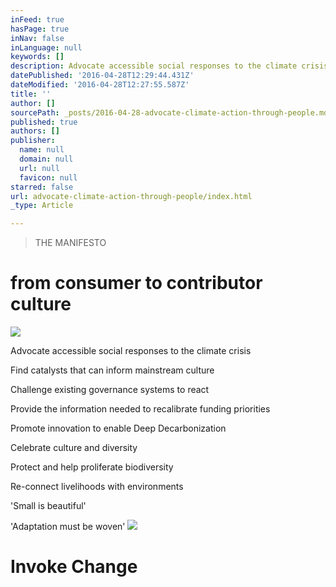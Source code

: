 ```yaml
---
inFeed: true
hasPage: true
inNav: false
inLanguage: null
keywords: []
description: Advocate accessible social responses to the climate crisis
datePublished: '2016-04-28T12:29:44.431Z'
dateModified: '2016-04-28T12:27:55.587Z'
title: ''
author: []
sourcePath: _posts/2016-04-28-advocate-climate-action-through-people.md
published: true
authors: []
publisher:
  name: null
  domain: null
  url: null
  favicon: null
starred: false
url: advocate-climate-action-through-people/index.html
_type: Article

---
```

> THE MANIFESTO 

# from consumer to contributor culture
![](https://the-grid-user-content.s3-us-west-2.amazonaws.com/de7df00c-edc7-4ac4-b861-5a3b59f96a54.gif)

Advocate accessible social responses to the climate crisis

Find catalysts that can inform mainstream culture 

Challenge existing governance systems to react

Provide the information needed to recalibrate funding priorities 

Promote innovation to enable Deep Decarbonization

Celebrate culture and diversity

Protect and help proliferate biodiversity

Re-connect livelihoods with environments

'Small is beautiful'

'Adaptation must be woven'
![](https://the-grid-user-content.s3-us-west-2.amazonaws.com/628e5660-dc33-496d-8a1f-222a1336a325.png)

# Invoke Change